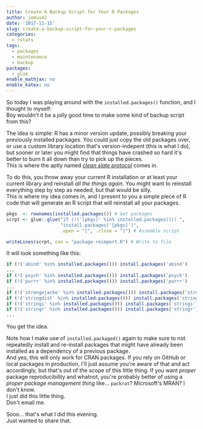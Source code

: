 ```yaml
---
title: Create A Backup Script for Your R Packages
author: jemus42
date: '2017-11-15'
slug: create-a-backup-script-for-your-r-packages
categories:
  - rstats
tags:
  - packages
  - maintenance
  - backup
packages:
  - glue
enable_mathjax: no
enable_katex: no
---
```


So today I was playing around with the `installed.packages()` function, and I thought to myself:  
Boy wouldn't it be a jolly good time to make some kind of backup script from this?

The idea is simple: R has a minor version update, possibly breaking your previously installed packages. 
You could just copy the old packages over, or use a custom library location that's version-indepent (this is what I do), but sooner or later you might find that things have crashed so hard it's better to burn it all down than try to pick up the pieces.  
This is where the aptly named [*clean slate protocol*](https://rud.is/b/2017/06/10/engaging-the-tidyverse-clean-slate-protocol/) comes in.  

To do this, you throw away your current R installation or at least your current library and reinstall *all the things again*. You might want to reinstall everything step by step as needed, but that would be silly.  
This is where my idea comes in, and I present to you a simple piece of R code that will generate an R script that will reinstall all your packages.  

```r
pkgs  <- rownames(installed.packages()) # Get packages
scrpt <- glue::glue("if (!('[pkgs]' %in% installed.packages())) ",
                    "install.packages('[pkgs]')",
                    .open = "[", .close = "]") # Assemble script

writeLines(scrpt, con = "package-reimport.R") # Write to file
```

It will look something like this:

```r
if (!('abind' %in% installed.packages())) install.packages('abind')
...
if (!('psych' %in% installed.packages())) install.packages('psych')
if (!('purrr' %in% installed.packages())) install.packages('purrr')
...
if (!('strengejacke' %in% installed.packages())) install.packages('strengejacke')
if (!('stringdist' %in% installed.packages())) install.packages('stringdist')
if (!('stringi' %in% installed.packages())) install.packages('stringi')
if (!('stringr' %in% installed.packages())) install.packages('stringr')
...
```

You get the idea.  

Note how I make use of `installed.packaged()` again to make sure to not repeatedly install and re-install packages that might have already been installed as a dependency of a previous package.  
And yes, this will only work for CRAN packages. If you rely on GitHub or local packages in production, I'll just assume you're aware of that and act accordingly, but that's out of the scope of this little thing. If you want *proper* package reproducibility and whatnot, you're probably better of using a *proper package management thing* like… `packrat`? Microsoft's MRAN? I don't know.  
I just did this little thing.  
Don't email me.

Sooo… that's what I did this evening.  
Just wanted to share that.
